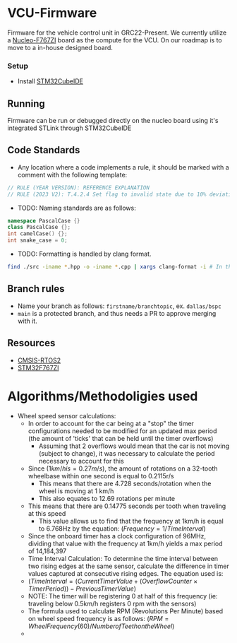 # VCU-Firmware

Firmware for the vehicle control unit in GRC22-Present. We currently utilize a [Nucleo-F767ZI](https://www.st.com/en/evaluation-tools/nucleo-f767zi.html) board as the compute for the VCU. On our roadmap is to move to a in-house designed board.

### Setup 

- Install [STM32CubeIDE](https://www.st.com/en/development-tools/stm32cubeide.html)

## Running

Firmware can be run or debugged directly on the nucleo board using it's integrated STLink through STM32CubeIDE

## Code Standards

- Any location where a code implements a rule, it should be marked with a comment with the following template: 
```c
// RULE (YEAR VERSION): REFERENCE EXPLANATION
// RULE (2023 V2): T.4.2.4 Set flag to invalid state due to 10% deviation between APPS signals.
```

- TODO: Naming standards are as follows:
```C++
namespace PascalCase {}
class PascalCase {};
int camelCase() {};
int snake_case = 0;
```

- TODO: Formatting is handled by clang format.
```bash
find ./src -iname *.hpp -o -iname *.cpp | xargs clang-format -i # In the root folder of the repo.
```

## Branch rules

- Name your branch as follows: `firstname/branchtopic`, ex. `dallas/bspc`
- `main` is a protected branch, and thus needs a PR to approve merging with it.

## Resources

* [CMSIS-RTOS2](https://arm-software.github.io/CMSIS_5/RTOS2/html/rtos_api2.html)
* [STM32F767ZI](https://www.st.com/en/microcontrollers-microprocessors/stm32f767zi.html)

# Algorithms/Methodoligies used

* Wheel speed sensor calculations:
    - In order to account for the car being at a "stop" the timer configurations needed to be modified for an updated max period (the amount of 'ticks' that can be held until the timer overflows)
        - Assuming that 2 overflows would mean that the car is not moving (subject to change), it was necessary to calculate the period necessary to account for this
    - Since $(1 km/h is = 0.27m/s)$, the amount of rotations on a 32-tooth wheelbase within one second is equal to 0.2115r/s
        - This means that there are 4.728 seconds/rotation when the wheel is moving at 1 km/h 
        - This also equates to 12.69 rotations per minute
    - This means that there are 0.14775 seconds per tooth when traveling at this speed
        - This value allows us to find that the frequency at 1km/h is equal to 6.768Hz by the equation: $(Frequency= 1/Time Interval)$
    - Since the onboard timer has a clock configuration of 96MHz, dividing that value with the frequency at 1km/h yields a max period of 14,184,397
    - Time Interval Calculation: To determine the time interval between two rising edges at the same sensor, calculate the difference in timer values captured at consecutive rising edges. The equation used is:
    - $(Time Interval =(Current Timer Value + ( Overflow Counter × Timer Period ) ) − Previous Timer Value)$
    - NOTE: The timer will be registering 0 at half of this frequency (ie: traveling below 0.5km/h registers 0 rpm with the sensors)
    - The formula used to calculate RPM (Revolutions Per Minute) based on wheel speed frequency is as follows: $(RPM= Wheel Frequency(60)/Number of Teeth on the Wheel)$
    - 
